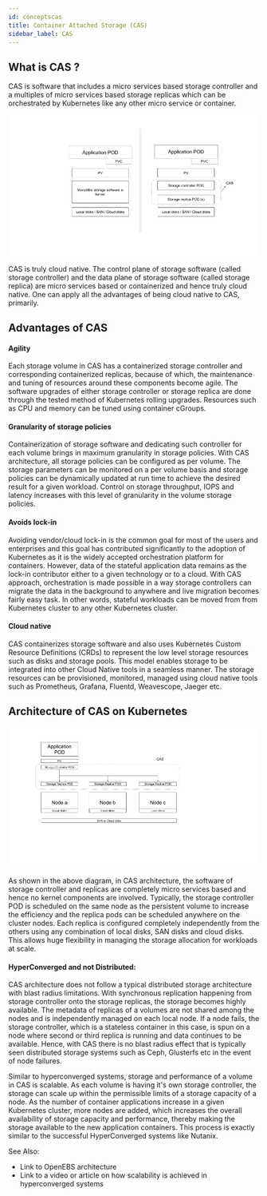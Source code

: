 ```yaml
---
id: conceptscas
title: Container Attached Storage (CAS)
sidebar_label: CAS
---
```


## What is CAS ?

CAS is software that includes a micro services based storage controller and a multiples of micro services based storage replicas which can be orchestrated  by Kubernetes like any other micro service or container. 

![CAS](/docs/assets/cas.png)

CAS is truly cloud native. The control plane of storage software (called storage controller) and the data plane of storage software (called storage replica) are micro services based or containerized and hence truly cloud native. One can apply all the advantages of being cloud native to CAS, primarily.

## Advantages of CAS

#### Agility

Each storage volume in CAS has a containerized storage controller and corresponding containerized replicas, because of which, the maintenance and tuning of resources around these components become agile. The software upgrades of either storage controller or storage replica are done through the tested method of Kubernetes rolling upgrades. Resources such as CPU and memory can be tuned using container cGroups. 

#### Granularity of storage policies

Containerization of storage software and dedicating such controller for each volume brings in maximum granularity in storage policies. With CAS architecture, all storage policies can be configured as per volume. The storage parameters can be monitored on a per volume basis and storage policies can be dynamically updated at run time to achieve the desired result for a given workload. Control on storage throughput, IOPS and latency increases with this level of granularity in the volume storage policies.

#### Avoids lock-in 

Avoiding vendor/cloud lock-in is the common goal for most of the users and enterprises and this goal has contributed significantly to the adoption of Kubernetes as it is the widely accepted orchestration platform for containers. However, data of the stateful application data remains as the lock-in contributor either to a given technology or to a cloud. With CAS approach, orchestration is made possible in a way storage controllers can migrate the data in the background to anywhere and live migration becomes fairly easy task. In other words, stateful workloads can be moved from from Kubernetes cluster to any other Kubernetes cluster.

#### Cloud native

CAS containerizes storage software and also uses Kubernetes Custom Resource Definitions (CRDs) to represent the low level storage resources such as disks and storage pools. This model enables storage to be integrated into other Cloud Native tools in a seamless manner. The storage resources can be provisioned, monitored, managed using cloud native tools such as Prometheus, Grafana, Fluentd, Weavescope, Jaeger etc.



## Architecture of CAS on Kubernetes

![CAS](/docs/assets/cas-arch.png)













As shown in the above diagram, in CAS architecture, the software of storage controller and replicas are completely micro services based and hence no kernel components are involved.  Typically, the storage controller POD is scheduled on the same node as the persistent volume to increase the efficiency and the  replica pods can be scheduled anywhere on the cluster nodes. Each replica is configured completely independently from the others using any combination of  local disks, SAN disks  and cloud disks. This allows huge flexibility in managing the storage allocation for workloads at scale. 

#### HyperConverged and not Distributed:

CAS architecture does not follow a typical distributed storage architecture with blast radius limitations. With synchronous replication happening from storage controller onto the storage replicas, the storage becomes highly available.  The metadata of replicas of a volumes are not shared among the nodes and is independently managed on each local node. If a node fails, the storage controller, which is a stateless container in this case, is spun on a node where second or third replica is running and data continues to be available.  Hence, with CAS there is no blast radius effect that is typically seen distributed storage systems such as Ceph, Glusterfs etc in the event of node failures. 

Similar to hyperconverged systems, storage and performance of a volume in CAS is scalable. As each volume is having it's own storage controller, the storage can scale up within the permissible limits of a storage capacity of a node. As the number of container applications increase in a given Kubernetes cluster, more nodes are added, which increases the overall availability of storage capacity and performance, thereby making the storage available to the new application containers. This process is exactly similar to the successful HyperConverged systems like Nutanix. 



See Also:

- Link to OpenEBS architecture
- Link to a video or article on how scalability is achieved in hyperconverged systems



<!-- Hotjar Tracking Code for https://docs.openebs.io -->
<script>
   (function(h,o,t,j,a,r){
       h.hj=h.hj||function(){(h.hj.q=h.hj.q||[]).push(arguments)};
       h._hjSettings={hjid:785693,hjsv:6};
       a=o.getElementsByTagName('head')[0];
       r=o.createElement('script');r.async=1;
       r.src=t+h._hjSettings.hjid+j+h._hjSettings.hjsv;
       a.appendChild(r);
   })(window,document,'https://static.hotjar.com/c/hotjar-','.js?sv=');
</script>
